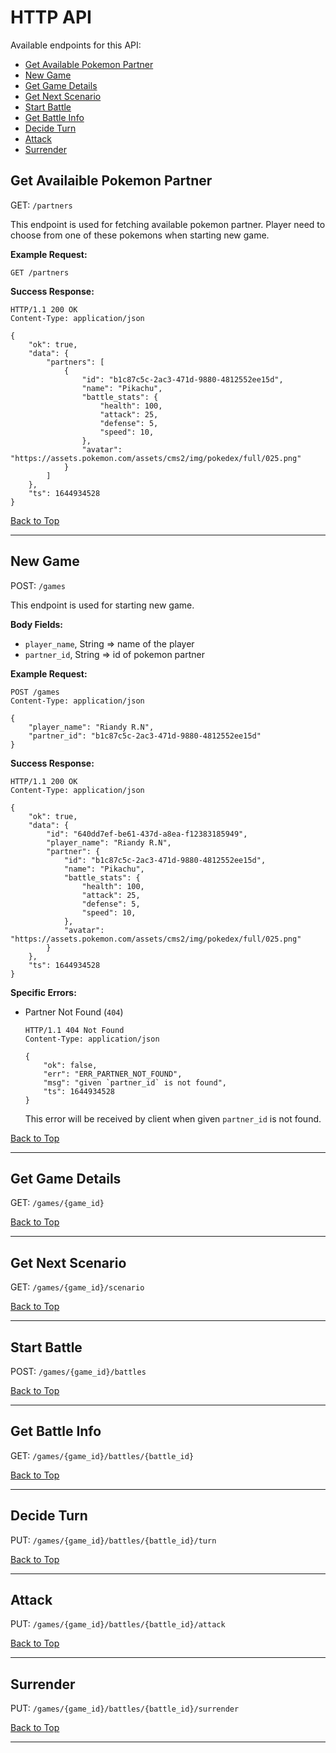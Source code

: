 # HTTP API

Available endpoints for this API:

- [Get Available Pokemon Partner](#get-availaible-pokemon-partner)
- [New Game](#new-game)
- [Get Game Details](#get-game-details)
- [Get Next Scenario](#get-next-scenario)
- [Start Battle](#start-battle)
- [Get Battle Info](#get-battle-info)
- [Decide Turn](#decide-turn)
- [Attack](#attack)
- [Surrender](#surrender)

## Get Availaible Pokemon Partner

GET: `/partners`

This endpoint is used for fetching available pokemon partner. Player need to choose from one of these pokemons when starting new game.

**Example Request:**

```http
GET /partners
```

**Success Response:**

```http
HTTP/1.1 200 OK
Content-Type: application/json

{
    "ok": true,
    "data": {
        "partners": [
            {
                "id": "b1c87c5c-2ac3-471d-9880-4812552ee15d",
                "name": "Pikachu",
                "battle_stats": {
                    "health": 100,
                    "attack": 25,
                    "defense": 5,
                    "speed": 10,
                },
                "avatar": "https://assets.pokemon.com/assets/cms2/img/pokedex/full/025.png"
            }
        ]
    },
    "ts": 1644934528
}
```

[Back to Top](#http-api)

---

## New Game

POST: `/games`

This endpoint is used for starting new game.

**Body Fields:**

- `player_name`, String => name of the player
- `partner_id`, String => id of pokemon partner

**Example Request:**

```http
POST /games
Content-Type: application/json

{
    "player_name": "Riandy R.N",
    "partner_id": "b1c87c5c-2ac3-471d-9880-4812552ee15d"
}
```

**Success Response:**

```http
HTTP/1.1 200 OK
Content-Type: application/json

{
    "ok": true,
    "data": {
        "id": "640dd7ef-be61-437d-a8ea-f12383185949",
        "player_name": "Riandy R.N",
        "partner": {
            "id": "b1c87c5c-2ac3-471d-9880-4812552ee15d",
            "name": "Pikachu",
            "battle_stats": {
                "health": 100,
                "attack": 25,
                "defense": 5,
                "speed": 10,
            },
            "avatar": "https://assets.pokemon.com/assets/cms2/img/pokedex/full/025.png"
        }
    },
    "ts": 1644934528
}
```

**Specific Errors:**

- Partner Not Found (`404`)

    ```http
    HTTP/1.1 404 Not Found
    Content-Type: application/json

    {
        "ok": false,
        "err": "ERR_PARTNER_NOT_FOUND",
        "msg": "given `partner_id` is not found",
        "ts": 1644934528
    }
    ```

    This error will be received by client when given `partner_id` is not found.

[Back to Top](#http-api)

---

## Get Game Details

GET: `/games/{game_id}`

[Back to Top](#http-api)

---

## Get Next Scenario

GET: `/games/{game_id}/scenario`

[Back to Top](#http-api)

---

## Start Battle

POST: `/games/{game_id}/battles`

[Back to Top](#http-api)

---

## Get Battle Info

GET: `/games/{game_id}/battles/{battle_id}`

[Back to Top](#http-api)

---

## Decide Turn

PUT: `/games/{game_id}/battles/{battle_id}/turn`

[Back to Top](#http-api)

---

## Attack

PUT: `/games/{game_id}/battles/{battle_id}/attack`

[Back to Top](#http-api)

---

## Surrender

PUT: `/games/{game_id}/battles/{battle_id}/surrender`

[Back to Top](#http-api)

---